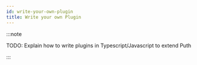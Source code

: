 ```yaml
---
id: write-your-own-plugin
title: Write your own Plugin
---
```


:::note

TODO: Explain how to write plugins in Typescript/Javascript to extend Puth

:::